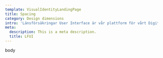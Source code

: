 ```yaml
---
template: VisualIdentityLandingPage
title: Spacing
category: Design dimensions
intro: 'Länsförsäkringar User Interface är vår plattform för vårt Digitala varumärke. här guidar vi dig kring hur du kommer igång som en copy, UX, AD eller frontend utvecklare hos Länsförsäkringar. Du kan gå in på våra komponenter eller hittar vidare länkar till vår Brand portal Röda rummet.'
meta:
  description: This is a meta description.
  title: LFUI
---
```

body